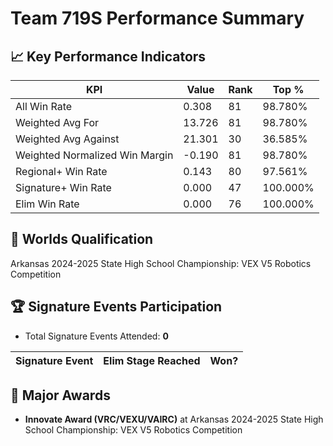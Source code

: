 # Team 719S Performance Summary

## 📈 Key Performance Indicators
| KPI | Value | Rank | Top % |
| --- | ----- | ---- | ----- |
| All Win Rate | 0.308 | 81 | 98.780% |
| Weighted Avg For | 13.726 | 81 | 98.780% |
| Weighted Avg Against | 21.301 | 30 | 36.585% |
| Weighted Normalized Win Margin | -0.190 | 81 | 98.780% |
| Regional+ Win Rate | 0.143 | 80 | 97.561% |
| Signature+ Win Rate | 0.000 | 47 | 100.000% |
| Elim Win Rate | 0.000 | 76 | 100.000% |


## 🎯 Worlds Qualification
Arkansas 2024-2025 State High School Championship: VEX V5 Robotics Competition

## 🏆 Signature Events Participation
- Total Signature Events Attended: **0**

| Signature Event | Elim Stage Reached | Won? |
|:----------------|:-------------------|:----|


## 🥇 Major Awards
- **Innovate Award (VRC/VEXU/VAIRC)** at Arkansas 2024-2025 State High School Championship: VEX V5 Robotics Competition

